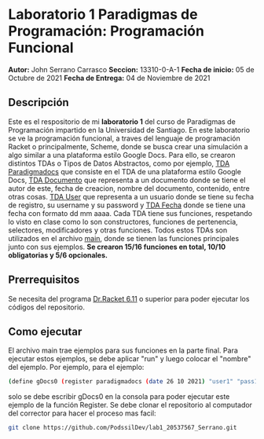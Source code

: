 # Laboratorio 1 Paradigmas de Programación: Programación Funcional
**Autor:** John Serrano Carrasco
**Seccion:** 13310-0-A-1
**Fecha de inicio:** 05 de Octubre de 2021
**Fecha de Entrega:** 04 de Noviembre de 2021

## Descripción
Este es el respositorio de mi **laboratorio 1** del curso de Paradigmas de Programación impartido en la Universidad de Santiago. En este laboratorio se ve la programación funcional, a traves del lenguaje de programación Racket o principalmente, Scheme, donde se busca crear una simulación a algo similar a una plataforma estilo Google Docs.
Para ello, se crearon distintos TDAs o Tipos de Datos Abstractos, como por ejemplo, [TDA Paradigmadocs](https://github.com/PodssilDev/lab1_20537567_Serrano/blob/a82e99141aed0a830509bf8df123d1f5ccb07634/TDAParadigmadocs_20537567_SerranoCarrasco.rkt) que consiste en el TDA de una plataforma estilo Google Docs, [TDA Documento](https://github.com/PodssilDev/lab1_20537567_Serrano/blob/a82e99141aed0a830509bf8df123d1f5ccb07634/TDADocumento_20537567_SerranoCarrasco.rkt) que representa a un documento donde se tiene el autor de este, fecha de creacion, nombre del documento, contenido, entre otras cosas. [TDA User](https://github.com/PodssilDev/lab1_20537567_Serrano/blob/a82e99141aed0a830509bf8df123d1f5ccb07634/TDAUser_20537567_SerranoCarrasco.rkt) que representa a un usuario donde se tiene su fecha de registro, su username y su password y [TDA Fecha](https://github.com/PodssilDev/lab1_20537567_Serrano/blob/a82e99141aed0a830509bf8df123d1f5ccb07634/TDAFecha_20537567_SerranoCarrasco.rkt) donde se tiene una fecha con formato dd mm aaaa. Cada TDA tiene sus funciones, respetando lo visto en clase como lo son constructores, funciones de pertenencia, selectores, modificadores y otras funciones.
Todos estos TDAs son utilizados en el archivo [main](https://github.com/PodssilDev/lab1_20537567_Serrano/blob/a82e99141aed0a830509bf8df123d1f5ccb07634/main_20537567_SerranoCarrasco.rkt), donde se tienen las funciones principales junto con sus ejemplos. **Se crearon 15/16 funciones en total, 10/10 obligatorias y 5/6 opcionales.**
## Prerrequisitos
Se necesita del programa [Dr.Racket 6.11](https://download.racket-lang.org) o superior para poder ejecutar los códigos del repositorio.
## Como ejecutar
El archivo main trae ejemplos para sus funciones en la parte final. Para ejecutar estos ejemplos, se debe aplicar "run" y luego colocar el "nombre" del ejemplo. Por ejemplo, para el ejemplo: 
```sh
(define gDocs0 (register paradigmadocs (date 26 10 2021) "user1" "pass1"))
```
solo se debe escribir gDocs0 en la consola para poder ejecutar este ejemplo de la función Register.
Se debe clonar el repositorio al computador del corrector para hacer el proceso mas facil:
```sh
git clone https://github.com/PodssilDev/lab1_20537567_Serrano.git
```